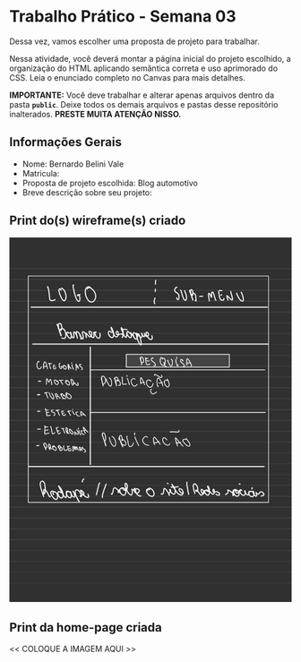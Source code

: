 # Trabalho Prático - Semana 03

Dessa vez, vamos escolher uma proposta de projeto para trabalhar.

Nessa atividade, você deverá montar a página inicial do projeto escolhido, a organização do HTML aplicando semântica correta e uso aprimorado do CSS. Leia o enunciado completo no Canvas para mais detalhes.

**IMPORTANTE:** Você deve trabalhar e alterar apenas arquivos dentro da pasta **`public`**. Deixe todos os demais arquivos e pastas desse repositório inalterados. **PRESTE MUITA ATENÇÃO NISSO.**

## Informações Gerais

- Nome: Bernardo Belini Vale
- Matricula: 
- Proposta de projeto escolhida: Blog automotivo
- Breve descrição sobre seu projeto:


## Print do(s) wireframe(s) criado

![wireframe](public/wireframe.jpg)


## Print da home-page criada

<<  COLOQUE A IMAGEM AQUI >>

